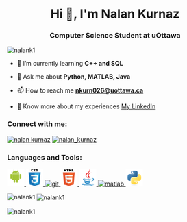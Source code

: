 <h1 align="center">Hi 👋, I'm Nalan Kurnaz</h1>
<h3 align="center">Computer Science Student at uOttawa</h3>

<p align="left"> <img src="https://komarev.com/ghpvc/?username=nalank1&label=Profile%20views&color=0e75b6&style=flat" alt="nalank1" /> </p>

- 🌱 I’m currently learning **C++ and SQL**

- 💬 Ask me about **Python, MATLAB, Java**

- 📫 How to reach me **nkurn026@uottawa.ca**

- 📄 Know more about my experiences [My LinkedIn](https://www.linkedin.com/in/nalan-kurnaz/)

<h3 align="left">Connect with me:</h3>
<p align="left">
<a href="https://linkedin.com/in/nalan kurnaz" target="blank"><img align="center" src="https://raw.githubusercontent.com/rahuldkjain/github-profile-readme-generator/master/src/images/icons/Social/linked-in-alt.svg" alt="nalan kurnaz" height="30" width="40" /></a>
<a href="https://instagram.com/nalan_kurnaz" target="blank"><img align="center" src="https://raw.githubusercontent.com/rahuldkjain/github-profile-readme-generator/master/src/images/icons/Social/instagram.svg" alt="nalan_kurnaz" height="30" width="40" /></a>
</p>

<h3 align="left">Languages and Tools:</h3>
<p align="left"> <a href="https://developer.android.com" target="_blank" rel="noreferrer"> <img src="https://raw.githubusercontent.com/devicons/devicon/master/icons/android/android-original-wordmark.svg" alt="android" width="40" height="40"/> </a> <a href="https://www.w3schools.com/css/" target="_blank" rel="noreferrer"> <img src="https://raw.githubusercontent.com/devicons/devicon/master/icons/css3/css3-original-wordmark.svg" alt="css3" width="40" height="40"/> </a> <a href="https://git-scm.com/" target="_blank" rel="noreferrer"> <img src="https://www.vectorlogo.zone/logos/git-scm/git-scm-icon.svg" alt="git" width="40" height="40"/> </a> <a href="https://www.w3.org/html/" target="_blank" rel="noreferrer"> <img src="https://raw.githubusercontent.com/devicons/devicon/master/icons/html5/html5-original-wordmark.svg" alt="html5" width="40" height="40"/> </a> <a href="https://www.java.com" target="_blank" rel="noreferrer"> <img src="https://raw.githubusercontent.com/devicons/devicon/master/icons/java/java-original.svg" alt="java" width="40" height="40"/> </a> <a href="https://www.mathworks.com/" target="_blank" rel="noreferrer"> <img src="https://upload.wikimedia.org/wikipedia/commons/2/21/Matlab_Logo.png" alt="matlab" width="40" height="40"/> </a> <a href="https://www.python.org" target="_blank" rel="noreferrer"> <img src="https://raw.githubusercontent.com/devicons/devicon/master/icons/python/python-original.svg" alt="python" width="40" height="40"/> </a> </p>

<p><img align="left" src="https://github-readme-stats.vercel.app/api/top-langs?username=nalank1&show_icons=true&locale=en&layout=compact" alt="nalank1" /></p>

<p>&nbsp;<img align="center" src="https://github-readme-stats.vercel.app/api?username=nalank1&show_icons=true&locale=en" alt="nalank1" /></p>

<p><img align="center" src="https://github-readme-streak-stats.herokuapp.com/?user=nalank1&" alt="nalank1" /></p>
